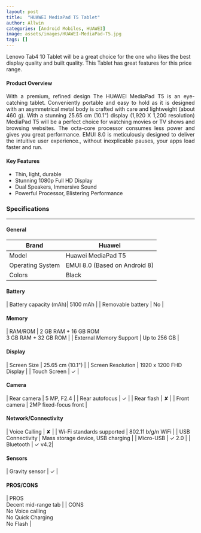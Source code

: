 ```yaml
---
layout: post
title:  "HUAWEI MediaPad T5 Tablet"
author: Allwin
categories: [Android Mobiles, HUAWEI]
image: assets/images/HUAWEI-MediaPad-T5.jpg
tags: []
---
```

Lenovo Tab4 10 Tablet  will be a great choice for the one who likes the best display quality and built quality. This Tablet has great features for this price range.

#### Product Overview

<p style="text-align:justify">With a premium, refined design The HUAWEI MediaPad T5 is an eye-catching tablet. Conveniently portable and easy to hold as it is designed with an asymmetrical metal body is crafted with care and lightweight (about 460 g). With a stunning 25.65 cm (10.1") display (1,920 X 1,200 resolution) MediaPad T5 will be a perfect choice for watching movies or TV shows and browsing websites. The octa-core processor consumes less power and gives you great performance. EMUI 8.0 is meticulously designed to deliver the intuitive user experience., without inexplicable pauses, your apps load faster and run.</p>

#### Key Features

* Thin, light, durable
* Stunning 1080p Full HD Display
* Dual Speakers, Immersive Sound
* Powerful Processor, Blistering Performance

### Specifications
---
#### General

| Brand | Huawei |
| ----------- | ----------- |
| Model | Huawei MediaPad T5 |
| Operating System | EMUI 8.0 (Based on Android 8) |
| Colors | Black |

#### Battery
| Battery capacity (mAh)| 5100 mAh |
| Removable battery | No |

#### Memory

| RAM/ROM | 2 GB RAM + 16 GB ROM<br>
3 GB RAM + 32 GB ROM |
| External Memory Support | Up to 256 GB |

#### Display

| Screen Size | 25.65 cm (10.1") |
| Screen Resolution	| 1920 x 1200 FHD Display |
| Touch Screen | ✓ |
        			          
#### Camera

| Rear camera | 5 MP, F2.4  |
| Rear autofocus | ✓ |
| Rear flash | ✘  |
| Front camera | 2MP fixed-focus front |


#### Network/Connectivity

| Voice Calling  | ✘ |
| Wi-Fi standards supported | 802.11 b/g/n WiFi |
| USB Connectivity | Mass storage device, USB charging |
| Micro-USB | ✓ 2.0 |
| Bluetooth | ✓ v4.2|

#### Sensors

| Gravity sensor | ✓ |

#### PROS/CONS

| PROS <br> 
  Decent mid-range tab |
| CONS <br> 
  No Voice calling<br>
  No Quick Charging<br>
  No Flash  | 

